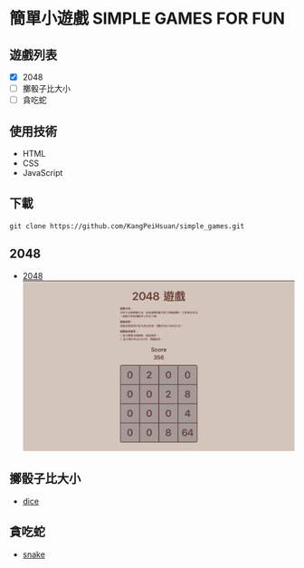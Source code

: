 # 簡單小遊戲 SIMPLE GAMES FOR FUN

## 遊戲列表
- [X] 2048
- [ ] 擲骰子比大小
- [ ] 貪吃蛇

## 使用技術
- HTML
- CSS
- JavaScript

## 下載
```
git clone https://github.com/KangPeiHsuan/simple_games.git
```

## 2048

- [2048](GAME_2048/index.html)
![screenshot](images/GAME_2048.png)

## 擲骰子比大小

- [dice](GAME_DICE/index.html)

## 貪吃蛇

- [snake](GAME_SNAKE/index.html)

